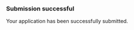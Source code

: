 <div class="au-body">
  <div class="au-page-alerts au-page-alerts--success">
    <h3>Submission successful</h3>
    <p>Your application has been successfully submitted.</p>
</div>
